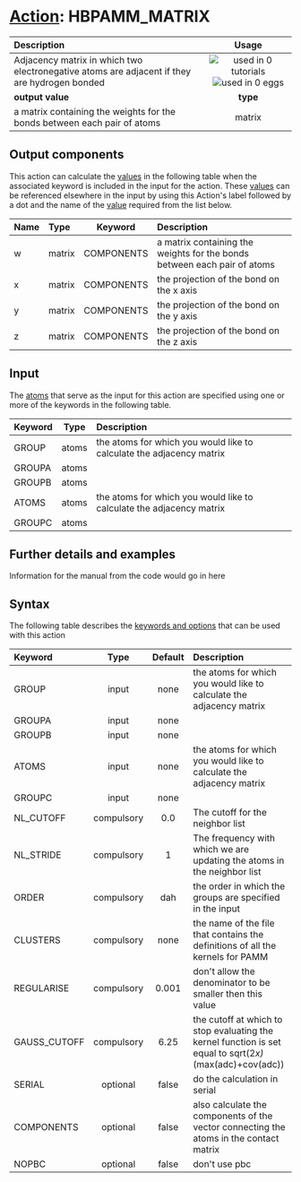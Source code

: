 # [Action](actions.md): HBPAMM_MATRIX

| Description    | Usage |
|:--------|:--------:|
| Adjacency matrix in which two electronegative atoms are adjacent if they are hydrogen bonded | ![used in 0 tutorials](https://img.shields.io/badge/tutorials-0-red.svg)![used in 0 eggs](https://img.shields.io/badge/nest-0-red.svg)|
 | **output value** | **type** |
| a matrix containing the weights for the bonds between each pair of atoms | matrix |

## Output components

This action can calculate the [values](pecifying_arguments.html) in the following table when the associated keyword is included in the input for the action. These [values](pecifying_arguments.html) can be referenced elsewhere in the input by using this Action's label followed by a dot and the name of the [value](pecifying_arguments.html) required from the list below.

| Name | Type | Keyword | Description |
|:-------|:-----|:----:|:-------|
| w | matrix | COMPONENTS | a matrix containing the weights for the bonds between each pair of atoms | 
| x | matrix | COMPONENTS | the projection of the bond on the x axis | 
| y | matrix | COMPONENTS | the projection of the bond on the y axis | 
| z | matrix | COMPONENTS | the projection of the bond on the z axis | 


## Input

The [atoms](specifying_atoms.html) that serve as the input for this action are specified using one or more of the keywords in the following table.

| Keyword |  Type | Description |
|:--------|:------:|:-----------|
| GROUP | atoms | the atoms for which you would like to calculate the adjacency matrix |
| GROUPA | atoms |  |
| GROUPB | atoms |  |
| ATOMS | atoms | the atoms for which you would like to calculate the adjacency matrix |
| GROUPC | atoms |  |


## Further details and examples 
Information for the manual from the code would go in here 
## Syntax 
The following table describes the [keywords and options](parsing.md) that can be used with this action 

| Keyword | Type | Default | Description |
|:-------|:----:|:-------:|:-----------|
| GROUP | input | none | the atoms for which you would like to calculate the adjacency matrix |
| GROUPA | input | none |  |
| GROUPB | input | none |  |
| ATOMS | input | none | the atoms for which you would like to calculate the adjacency matrix |
| GROUPC | input | none |  |
| NL_CUTOFF | compulsory | 0.0 |  The cutoff for the neighbor list |
| NL_STRIDE | compulsory | 1 |  The frequency with which we are updating the atoms in the neighbor list |
| ORDER | compulsory | dah |  the order in which the groups are specified in the input |
| CLUSTERS | compulsory | none | the name of the file that contains the definitions of all the kernels for PAMM |
| REGULARISE | compulsory | 0.001 |  don't allow the denominator to be smaller then this value |
| GAUSS_CUTOFF | compulsory | 6.25 |  the cutoff at which to stop evaluating the kernel function is set equal to sqrt(2*x)*(max(adc)+cov(adc)) |
| SERIAL | optional | false |  do the calculation in serial |
| COMPONENTS | optional | false |  also calculate the components of the vector connecting the atoms in the contact matrix |
| NOPBC | optional | false |  don't use pbc |
